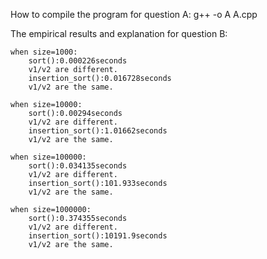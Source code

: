 How to compile the program for question A:
	g++ -o A A.cpp


The empirical results and explanation for question B:

	when size=1000:
		sort():0.000226seconds
		v1/v2 are different.
		insertion_sort():0.016728seconds
		v1/v2 are the same.

	when size=10000:
		sort():0.00294seconds
		v1/v2 are different.
		insertion_sort():1.01662seconds
		v1/v2 are the same.

	when size=100000:
		sort():0.034135seconds
		v1/v2 are different.
		insertion_sort():101.933seconds
		v1/v2 are the same.

	when size=1000000:
		sort():0.374355seconds
		v1/v2 are different.
		insertion_sort():10191.9seconds
		v1/v2 are the same.
